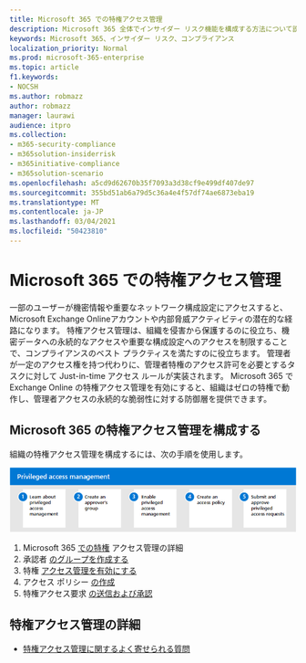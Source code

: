 ```yaml
---
title: Microsoft 365 での特権アクセス管理
description: Microsoft 365 全体でインサイダー リスク機能を構成する方法について説明します。
keywords: Microsoft 365、インサイダー リスク、コンプライアンス
localization_priority: Normal
ms.prod: microsoft-365-enterprise
ms.topic: article
f1.keywords:
- NOCSH
ms.author: robmazz
author: robmazz
manager: laurawi
audience: itpro
ms.collection:
- m365-security-compliance
- m365solution-insiderrisk
- m365initiative-compliance
- m365solution-scenario
ms.openlocfilehash: a5cd9d62670b35f7093a3d38cf9e499df407de97
ms.sourcegitcommit: 355bd51ab6a79d5c36a4e4f57df74ae6873eba19
ms.translationtype: MT
ms.contentlocale: ja-JP
ms.lasthandoff: 03/04/2021
ms.locfileid: "50423810"
---
```

# <a name="privileged-access-management-in-microsoft-365"></a>Microsoft 365 での特権アクセス管理

一部のユーザーが機密情報や重要なネットワーク構成設定にアクセスすると、Microsoft Exchange Onlineアカウントや内部脅威アクティビティの潜在的な経路になります。 特権アクセス管理は、組織を侵害から保護するのに役立ち、機密データへの永続的なアクセスや重要な構成設定へのアクセスを制限することで、コンプライアンスのベスト プラクティスを満たすのに役立ちます。 管理者が一定のアクセス権を持つ代わりに、管理者特権のアクセス許可を必要とするタスクに対して Just-in-time アクセス ルールが実装されます。 Microsoft 365 で Exchange Online の特権アクセス管理を有効にすると、組織はゼロの特権で動作し、管理者アクセスの永続的な脆弱性に対する防御層を提供できます。

## <a name="configure-privileged-access-management-for-microsoft-365"></a>Microsoft 365 の特権アクセス管理を構成する

組織の特権アクセス管理を構成するには、次の手順を使用します。

![Insider リスク ソリューションの特権アクセス管理手順](../media/ir-solution-pam-steps.png)

1. Microsoft 365 [での特権](privileged-access-management-overview.md) アクセス管理の詳細
2. 承認者 [のグループを作成する](privileged-access-management-configuration.md#step-1-create-an-approvers-group)
3. 特権 [アクセス管理を有効にする](privileged-access-management-configuration.md#step-2-enable-privileged-access)
4. アクセス ポリシー [の作成](privileged-access-management-configuration.md#step-3-create-an-access-policy)
5. 特権アクセス要求 [の送信および承認](privileged-access-management-configuration.md#step-4-submitapprove-privileged-access-requests)

## <a name="more-information-about-privileged-access-management"></a>特権アクセス管理の詳細

- [特権アクセス管理に関するよく寄せられる質問](privileged-access-management-overview.md#frequently-asked-questions)